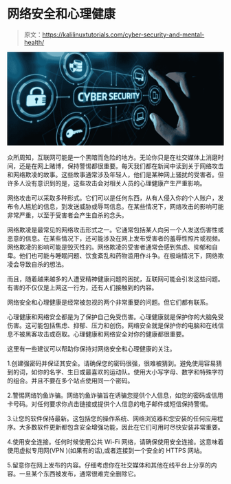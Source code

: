 # 网络安全和心理健康

> 原文：<https://kalilinuxtutorials.com/cyber-security-and-mental-health/>

[![](img/bd1efc329ee19ca7e69298c3f6afc72b.png)](https://blogger.googleusercontent.com/img/b/R29vZ2xl/AVvXsEhwLn2Y54OOZ4jS1K8jcCqd4SMa4IqeHr7kpASol4qq-peJ9JPmECWsobJPDKfXeAlJ1gGPS9JvhvEbQtGJ044CaLTtflDKZUpzodThPXo1DqhUY0-lMZW9xF8UDEPwzQSUq9RDj0djwAjNCJct5FNE0CaLUVssaZkSj-ezthNHSDaZEGWOHHxn_FQcSw/s16000/CYBERSE%20GA.jpeg)

众所周知，互联网可能是一个黑暗而危险的地方。无论你只是在社交媒体上消磨时间，还是在网上赌博，保持警惕都很重要。每天我们都在新闻中读到关于网络攻击和网络欺凌的故事。这些故事通常涉及年轻人，他们是某种网上骚扰的受害者。但许多人没有意识到的是，这些攻击会对相关人员的心理健康产生严重影响。

网络攻击可以采取多种形式。它们可以是任何东西，从有人侵入你的个人账户，发布令人尴尬的信息，到发送威胁或辱骂信息。在某些情况下，网络攻击的影响可能非常严重，以至于受害者会产生自杀的念头。

网络欺凌是最常见的网络攻击形式之一。它通常包括某人向另一个人发送伤害性或恶意的信息。在某些情况下，还可能涉及在网上发布受害者的羞辱性照片或视频。网络欺凌的影响可能是毁灭性的。网络欺凌的受害者通常会感到焦虑、抑郁和自卑。他们也可能与睡眠问题、饮食紊乱和药物滥用作斗争。在极端情况下，网络欺凌会导致自杀的想法。

而且，随着越来越多的人遭受精神健康问题的困扰，互联网可能会引发这些问题。有害的不仅仅是上网这一行为，还有人们接触到的内容。

网络安全和心理健康是经常被忽视的两个非常重要的问题。但它们都有联系。

心理健康和网络安全都是为了保护自己免受伤害。心理健康就是保护你的大脑免受伤害。这可能包括焦虑、抑郁、压力和创伤。网络安全就是保护你的电脑和在线信息不被黑客攻击或窃取。心理健康和网络安全对你的健康都很重要。

这里有一些建议可以帮助你保持对网络安全和心理健康的关注。

1.创建强密码并保证其安全。请确保您的密码很强，很难被猜到。避免使用容易猜到的词，如你的名字、生日或最喜欢的运动队。使用大小写字母、数字和特殊字符的组合。并且不要在多个站点使用同一个密码。

2.警惕网络钓鱼诈骗。网络钓鱼诈骗旨在诱骗您提供个人信息，如您的密码或信用卡号码。对任何要求你点击链接或提供个人信息的电子邮件或短信保持警惕。

3.让您的软件保持最新。这包括您的操作系统、网络浏览器和您安装的任何应用程序。大多数软件更新都包含安全增强功能，因此在它们可用时尽快安装非常重要。

4.使用安全连接。任何时候使用公共 Wi-Fi 网络，请确保使用安全连接。这意味着使用虚拟专用网(VPN )(如果有的话),或者连接到一个安全的 HTTPS 网站。

5.留意你在网上发布的内容。仔细考虑你在社交媒体和其他在线平台上分享的内容。一旦某个东西被发布，通常很难完全删除它。
